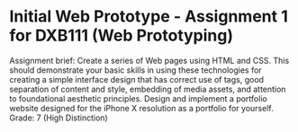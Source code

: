 # Initial Web Prototype - Assignment 1 for DXB111 (Web Prototyping)
Assignment brief:
Create a series of Web pages using HTML and CSS. This should demonstrate your basic skills in using these technologies for creating a simple interface design that has correct use of tags, good separation of content and style, embedding of media assets, and attention to foundational aesthetic principles. Design and implement a portfolio website designed for the iPhone X resolution as a portfolio for yourself.
Grade: 7 (High Distinction)
